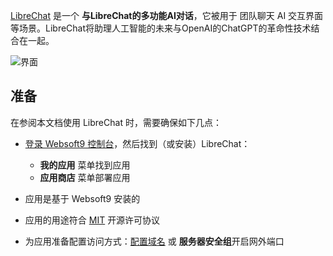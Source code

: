[LibreChat](https://www.librechat.ai) 是一个 **与LibreChat的多功能AI对话**，它被用于 团队聊天 AI 交互界面  等场景。LibreChat将助理人工智能的未来与OpenAI的ChatGPT的革命性技术结合在一起。


![界面](http://libs.websoft9.com/Websoft9/DocsPicture/zh/librechat/librechat-gui-websoft9.png)


## 准备

在参阅本文档使用 LibreChat 时，需要确保如下几点：

- [登录 Websoft9 控制台](./login-console)，然后找到（或安装）LibreChat：
  - **我的应用** 菜单找到应用 
  - **应用商店** 菜单部署应用

- 应用是基于 Websoft9 安装的


- 应用的用途符合 [MIT](https://opensource.org/licenses/MIT) 开源许可协议


- 为应用准备配置访问方式：[配置域名](./domain-set) 或 **服务器安全组**开启网外端口